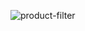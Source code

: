 ![product-filter](https://user-images.githubusercontent.com/66856814/90441116-c60ea000-e0ae-11ea-8a81-4aa26aa00e3d.jpg)
